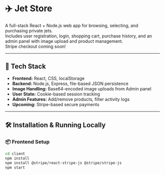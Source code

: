 # ✈️ Jet Store

A full-stack React + Node.js web app for browsing, selecting, and purchasing private jets.  
Includes user registration, login, shopping cart, purchase history, and an admin panel with image upload and product management.  
Stripe checkout coming soon!

---

## 🧱 Tech Stack

- **Frontend:** React, CSS, localStorage
- **Backend:** Node.js, Express, file-based JSON persistence
- **Image Handling:** Base64-encoded image uploads from Admin panel
- **User State:** Cookie-based session tracking
- **Admin Features:** Add/remove products, filter activity logs
- **Upcoming:** Stripe-based secure payments

---

## 🛠️ Installation & Running Locally

### 📦 Frontend Setup
```bash
cd client
npm install
npm install @stripe/react-stripe-js @stripe/stripe-js
npm start
